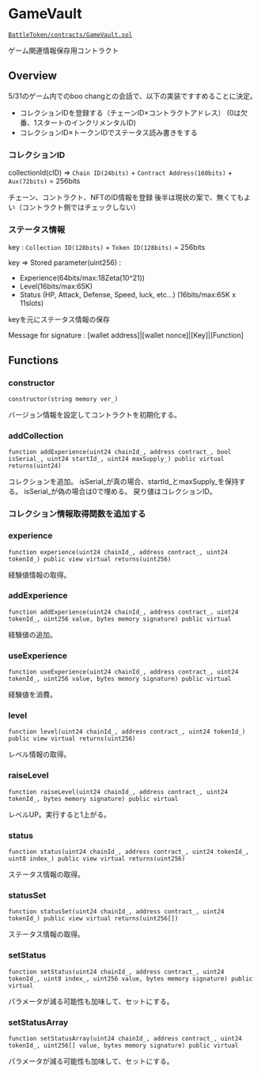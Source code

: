 # GameVault

[`BattleToken/contracts/GameVault.sol`](https://github.com/PixelHeroesDAO/battle-token/tree/master/contracts/GameVault.sol)

ゲーム関連情報保存用コントラクト

## Overview

5/31のゲーム内でのboo changとの会話で、以下の実装ですすめることに決定。
- コレクションIDを登録する（チェーンID×コントラクトアドレス） (0は欠番、1スタートのインクリメンタルID)
- コレクションID×トークンIDでステータス読み書きをする

### コレクションID

collectionId(cID) => `Chain ID(24bits)` + `Contract Address(160bits)` + `Aux(72bits)` = 256bits

チェーン、コントラクト、NFTのID情報を登録
後半は現状の案で、無くてもよい（コントラクト側ではチェックしない）

### ステータス情報

key : `Collection ID(128bits)` + `Token ID(128bits)` = 256bits

key => Stored parameter(uint256) :

- Experience(64bits/max:18Zeta(10^21))
- Level(16bits/max:65K)
- Status (HP, Attack, Defense, Speed, luck, etc...) (16bits/max:65K x 11slots)

keyを元にステータス情報の保存

Message for signature : [wallet address]|[wallet nonce]|[Key]|[Function]

## Functions
### constructor
```solidity
constructor(string memory ver_)
```
バージョン情報を設定してコントラクトを初期化する。

### addCollection
```solidity
function addExperience(uint24 chainId_, address contract_, bool isSerial_, uint24 startId_, uint24 maxSupply_) public virtual returns(uint24)
```
コレクションを追加。
isSerial_が真の場合、startId_とmaxSupply_を保持する。
isSerial_が偽の場合は0で埋める。
戻り値はコレクションID。

### 

### コレクション情報取得関数を追加する

### experience
```solidity
function experience(uint24 chainId_, address contract_, uint24 tokenId_) public view virtual returns(uint256)
```
経験値情報の取得。

### addExperience
```solidity
function addExperience(uint24 chainId_, address contract_, uint24 tokenId_, uint256 value, bytes memory signature) public virtual
```
経験値の追加。

### useExperience
```solidity
function useExperience(uint24 chainId_, address contract_, uint24 tokenId_, uint256 value, bytes memory signature) public virtual
```
経験値を消費。

### level
```solidity
function level(uint24 chainId_, address contract_, uint24 tokenId_) public view virtual returns(uint256)
```
レベル情報の取得。

### raiseLevel
```solidity
function raiseLevel(uint24 chainId_, address contract_, uint24 tokenId_, bytes memory signature) public virtual
```
レベルUP。実行すると1上がる。

### status
```solidity
function status(uint24 chainId_, address contract_, uint24 tokenId_, uint8 index_) public view virtual returns(uint256)
```
ステータス情報の取得。

### statusSet
```solidity
function statusSet(uint24 chainId_, address contract_, uint24 tokenId_) public view virtual returns(uint256[])
```
ステータス情報の取得。

### setStatus
```solidity
function setStatus(uint24 chainId_, address contract_, uint24 tokenId_, uint8 index_, uint256 value, bytes memory signature) public virtual
```
パラメータが減る可能性も加味して、セットにする。

### setStatusArray
```solidity
function setStatusArray(uint24 chainId_, address contract_, uint24 tokenId_, uint256[] value, bytes memory signature) public virtual
```
パラメータが減る可能性も加味して、セットにする。


